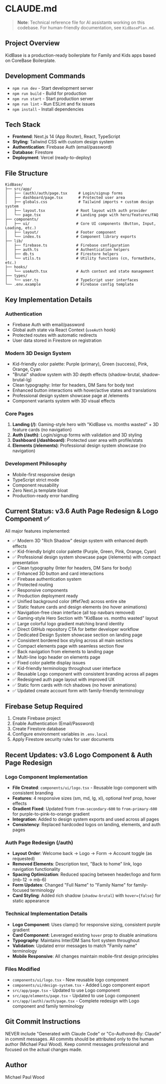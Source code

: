 # CLAUDE.md

> **Note**: Technical reference file for AI assistants working on this codebase. For human-friendly documentation, see `KidBasePlan.md`.

## Project Overview

KidBase is a production-ready boilerplate for Family and Kids apps based on CoreBase Boilerplate.

## Development Commands

- `npm run dev` - Start development server
- `npm run build` - Build for production
- `npm run start` - Start production server
- `npm run lint` - Run ESLint and fix issues
- `npm install` - Install dependencies

## Tech Stack

- **Frontend**: Next.js 14 (App Router), React, TypeScript
- **Styling**: Tailwind CSS with custom design system
- **Authentication**: Firebase Auth (email/password)
- **Database**: Firestore
- **Deployment**: Vercel (ready-to-deploy)

## File Structure

```
KidBase/
├── src/app/
│   ├── (auth)/auth/page.tsx     # Login/signup forms
│   ├── dashboard/page.tsx       # Protected user area
│   ├── globals.css              # Tailwind imports + custom design system
│   ├── layout.tsx              # Root layout with auth provider
│   └── page.tsx                # Landing page with hero/features/FAQ
├── components/
│   ├── ui/                     # Core UI components (Button, Input, Loading, etc.)
│   ├── layout/                 # Footer component
│   └── index.ts                # Component library exports
├── lib/
│   ├── firebase.ts             # Firebase configuration
│   ├── auth.ts                 # Authentication helpers
│   ├── db.ts                   # Firestore helpers
│   └── utils.ts                # Utility functions (cn, formatDate, etc.)
├── hooks/
│   └── useAuth.tsx             # Auth context and state management
├── types/
│   └── user.ts                 # TypeScript user interfaces
└── .env.example                # Firebase config template
```

## Key Implementation Details

### Authentication
- Firebase Auth with email/password
- Global auth state via React Context (`useAuth` hook)
- Protected routes with automatic redirects
- User data stored in Firestore on registration

### Modern 3D Design System
- Kid-friendly color palette: Purple (primary), Green (success), Pink, Orange, Cyan
- "Brutal" shadow system with 3D depth effects (shadow-brutal, shadow-brutal-lg)
- Clean typography: Inter for headers, DM Sans for body text
- Enhanced button interactions with hover/active states and translations
- Professional design system showcase page at /elements
- Component variants system with 3D visual effects

### Core Pages
1. **Landing (/)**: Gaming-style hero with "KidBase vs. months wasted" + 3D feature cards (no navigation)
2. **Auth (/auth)**: Login/signup forms with validation and 3D styling
3. **Dashboard (/dashboard)**: Protected user area with profile/stats
4. **Elements (/elements)**: Professional design system showcase (no navigation)

### Development Philosophy
- Mobile-first responsive design
- TypeScript strict mode
- Component reusability
- Zero Next.js template bloat
- Production-ready error handling

## Current Status: v3.6 Auth Page Redesign & Logo Component ✅

All major features implemented:
- ✅ Modern 3D "Rich Shadow" design system with enhanced depth effects
- ✅ Kid-friendly bright color palette (Purple, Green, Pink, Orange, Cyan)
- ✅ Professional design system showcase page (/elements) with compact presentation
- ✅ Clean typography (Inter for headers, DM Sans for body)
- ✅ Enhanced 3D button and card interactions
- ✅ Firebase authentication system
- ✅ Protected routing
- ✅ Responsive components
- ✅ Production deployment ready
- ✅ Unified background color (#fef7ed) across entire site
- ✅ Static feature cards and design elements (no hover animations)
- ✅ Navigation-free clean interface (all top navbars removed)
- ✅ Gaming-style Hero Section with "KidBase vs. months wasted" layout
- ✅ Large colorful logo gradient matching brand identity
- ✅ Direct GitHub repository CTA for better developer workflow
- ✅ Dedicated Design System showcase section on landing page
- ✅ Consistent bordered box styling across all main sections
- ✅ Compact elements page with seamless section flow
- ✅ Back navigation from elements to landing page
- ✅ Multi-line logo header on elements page
- ✅ Fixed color palette display issues
- ✅ Kid-friendly terminology throughout user interface
- ✅ Reusable Logo component with consistent branding across all pages
- ✅ Redesigned auth page layout with improved UX
- ✅ Static form cards with rich shadows (no hover animations)
- ✅ Updated create account form with family-friendly terminology

## Firebase Setup Required

1. Create Firebase project
2. Enable Authentication (Email/Password)
3. Create Firestore database
4. Configure environment variables in `.env.local`
5. Apply Firestore security rules for user documents

## Recent Updates: v3.6 Logo Component & Auth Page Redesign

### Logo Component Implementation
- **File Created**: `components/ui/logo.tsx` - Reusable logo component with consistent branding
- **Features**: 4 responsive sizes (sm, md, lg, xl), optional href prop, hover effects
- **Gradient Fixed**: Updated from `from-secondary-600` to `from-primary-600` for purple-to-pink-to-orange gradient
- **Integration**: Added to design system exports and used across all pages
- **Consistency**: Replaced hardcoded logos on landing, elements, and auth pages

### Auth Page Redesign (/auth)
- **Layout Order**: Welcome back → Logo → Form → Account toggle (as requested)
- **Removed Elements**: Description text, "Back to home" link, logo navigation functionality
- **Spacing Optimization**: Reduced spacing between header/logo and form (mb-12 → mb-6)
- **Form Updates**: Changed "Full Name" to "Family Name" for family-focused terminology
- **Card Styling**: Added rich shadow (`shadow-brutal`) with `hover={false}` for static appearance

### Technical Implementation Details
- **Logo Component**: Uses clamp() for responsive sizing, consistent purple gradient
- **Card Component**: Leveraged existing `hover` prop to disable animations
- **Typography**: Maintains Inter/DM Sans font system throughout
- **Validation**: Updated error messages to match "Family name" terminology
- **Mobile Responsive**: All changes maintain mobile-first design principles

### Files Modified
- `components/ui/logo.tsx` - New reusable logo component
- `components/ui/design-system.tsx` - Added Logo component export
- `src/app/page.tsx` - Updated to use Logo component
- `src/app/elements/page.tsx` - Updated to use Logo component
- `src/app/(auth)/auth/page.tsx` - Complete redesign with Logo component and family terminology

## Git Commit Instructions

NEVER include "Generated with Claude Code" or "Co-Authored-By: Claude" in commit messages.
All commits should be attributed only to the human author (Michael Paul Wood).
Keep commit messages professional and focused on the actual changes made.

## Author

Michael Paul Wood